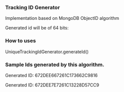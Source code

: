 ### Tracking ID Generator

Implementation based on MongoDB ObjectID algorithm

Generated id will be of 64 bits:

### How to uses

 UniqueTrackingIdGenerator.generateId()


### Sample Ids generated by this algorithm.

Generated ID: 672DEE667261C173662C9816

Generated ID: 672DEE7E7261C13228D57CC9
